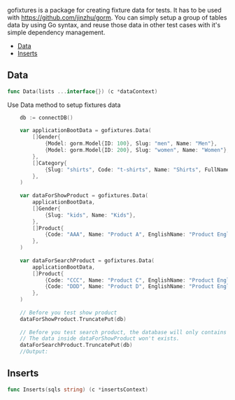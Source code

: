 

gofixtures is a package for creating fixture data for tests. It has to be used with <a href="https://github.com/jinzhu/gorm">https://github.com/jinzhu/gorm</a>.
You can simply setup a group of tables data by using Go syntax, and reuse those data in other test cases with it's simple dependency management.




* [Data](#data)
* [Inserts](#inserts)




## Data
``` go
func Data(lists ...interface{}) (c *dataContext)
```

Use Data method to setup fixtures data
```go
	db := connectDB()
	
	var applicationBootData = gofixtures.Data(
	    []Gender{
	        {Model: gorm.Model{ID: 100}, Slug: "men", Name: "Men"},
	        {Model: gorm.Model{ID: 200}, Slug: "women", Name: "Women"},
	    },
	    []Category{
	        {Slug: "shirts", Code: "t-shirts", Name: "Shirts", FullName: "T-Shirts"},
	    },
	)
	
	var dataForShowProduct = gofixtures.Data(
	    applicationBootData,
	    []Gender{
	        {Slug: "kids", Name: "Kids"},
	    },
	    []Product{
	        {Code: "AAA", Name: "Product A", EnglishName: "Product English Name A", GenderID: 1},
	    },
	)
	
	var dataForSearchProduct = gofixtures.Data(
	    applicationBootData,
	    []Product{
	        {Code: "CCC", Name: "Product C", EnglishName: "Product English Name C", GenderID: 100},
	        {Code: "DDD", Name: "Product D", EnglishName: "Product English Name D", GenderID: 100},
	    },
	)
	
	// Before you test show product
	dataForShowProduct.TruncatePut(db)
	
	// Before you test search product, the database will only contains applicationBootData, and dataForSearchProduct
	// The data inside dataForShowProduct won't exists.
	dataForSearchProduct.TruncatePut(db)
	//Output:
```

## Inserts
``` go
func Inserts(sqls string) (c *insertsContext)
```





